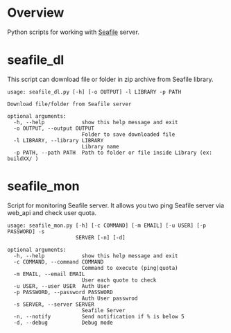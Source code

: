 # Overview 
Python scripts for working with [Seafile](https://www.seafile.com/en/home/) server.

# seafile_dl
This script can download file or folder in zip archive from Seafile library.
```
usage: seafile_dl.py [-h] [-o OUTPUT] -l LIBRARY -p PATH

Download file/folder from Seafile server

optional arguments:
  -h, --help            show this help message and exit
  -o OUTPUT, --output OUTPUT
                        Folder to save downloaded file
  -l LIBRARY, --library LIBRARY
                        Library name
  -p PATH, --path PATH  Path to folder or file inside Library (ex: buildXX/ )
```

# seafile_mon
Script for monitoring Seafile server.
It allows you two ping Seafile server via web_api and check user quota.
```
usage: seafile_mon.py [-h] [-c COMMAND] [-m EMAIL] [-u USER] [-p PASSWORD] -s
                      SERVER [-n] [-d]

optional arguments:
  -h, --help            show this help message and exit
  -c COMMAND, --command COMMAND
                        Command to execute (ping|quota)
  -m EMAIL, --email EMAIL
                        User each quote to check
  -u USER, --user USER  Auth User
  -p PASSWORD, --password PASSWORD
                        Auth User passwrod
  -s SERVER, --server SERVER
                        Seafile Server
  -n, --notify          Send notification if % is below 5
  -d, --debug           Debug mode
```